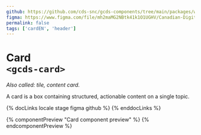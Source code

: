 ```yaml
---
github: https://github.com/cds-snc/gcds-components/tree/main/packages/web/src/components/gcds-card
figma: https://www.figma.com/file/mh2maMG2NBtk41k1O1UGHV/Canadian-Digital-Service%E2%80%A8---GC-Design-System?type=design&node-id=5757-12701&mode=design&t=qwNFRgCKhnoUtRXO-0
permalink: false
tags: ['cardEN', 'header']
---
```


# Card <br>`<gcds-card>`

_Also called: tile, content card._

A card is a box containing structured, actionable content on a single topic.

{% docLinks locale stage figma github %}
{% enddocLinks %}

{% componentPreview "Card component preview" %}
<gcds-card card-title="Card title link" badge="Tag" href="#" description="Description or supporting text relating to the headline. Longer text will be truncated with ...">
</gcds-card>
{% endcomponentPreview %}
